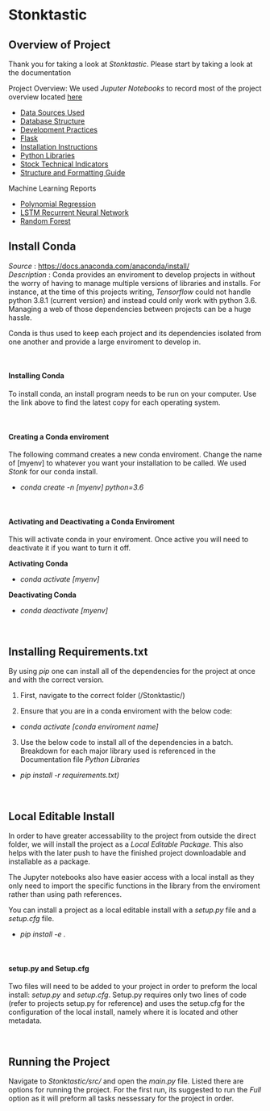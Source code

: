 # Stonktastic

## Overview of Project

Thank you for taking a look at *Stonktastic*. Please start by taking a look at the documentation

Project Overview: We used *Juputer Notebooks* to record most of the project overview located [here](https://github.com/aevear/Stonktastic/tree/main/notebooks)
- [Data Sources Used](https://github.com/aevear/Stonktastic/blob/main/notebooks/Documentation_Data_Source.ipynb)
- [Database Structure](https://github.com/aevear/Stonktastic/blob/main/notebooks/Documentation_Database_Structure.ipynb)
- [Development Practices](https://github.com/aevear/Stonktastic/blob/main/notebooks/Documentation_Development_Practices.ipynb)
- [Flask](https://github.com/aevear/Stonktastic/blob/main/notebooks/Documentation_Flask.ipynb)
- [Installation Instructions](https://github.com/aevear/Stonktastic/blob/main/notebooks/Documentation_Installation.ipynb)
- [Python Libraries](https://github.com/aevear/Stonktastic/blob/main/notebooks/Documentation_Python_Libraries_Used.ipynb)
- [Stock Technical Indicators](https://github.com/aevear/Stonktastic/blob/main/notebooks/Documentation_Stock_Technical_Indicators.ipynb)
- [Structure and Formatting Guide](https://github.com/aevear/Stonktastic/blob/main/notebooks/Documentation_Structural_and_Formatting_Guide.ipynb)

Machine Learning Reports
- [Polynomial Regression](https://github.com/aevear/Stonktastic/blob/main/notebooks/Documentation_Polynomial_Regression.ipynb)
- [LSTM Recurrent Neural Network](https://github.com/aevear/Stonktastic/blob/main/notebooks/Documentation_Memory.ipynb)
- [Random Forest](https://github.com/aevear/Stonktastic/blob/main/notebooks/Documentation_Random_Forest.ipynb)

## Install Conda
*Source* : https://docs.anaconda.com/anaconda/install/
<br>
*Description* :
Conda provides an enviroment to develop projects in without the worry of having to manage multiple versions of libraries and installs. For instance, at the time of this projects writing, *Tensorflow* could not handle python 3.8.1 (current version) and instead could only work with python 3.6. Managing a web of those dependencies between projects can be a huge hassle.

Conda is thus used to keep each project and its dependencies isolated from one another and provide a large enviroment to develop in.

<br>

#### Installing Conda
To install conda, an install program needs to be run on your computer. Use the link above to find the latest copy for each operating system.

<br>

#### Creating a Conda enviroment
The following command creates a new conda enviroment. Change the name of [myenv] to whatever you want your installation to be called. We used *Stonk* for our conda install.
- *conda create -n [myenv] python=3.6*

<br>

#### Activating and Deactivating a Conda Enviroment
This will activate conda in your enviroment. Once active you will need to deactivate it if you want to turn it off.

**Activating Conda**
- *conda activate [myenv]*

**Deactivating Conda**
- *conda deactivate [myenv]*

<br>

## Installing Requirements.txt
By using *pip* one can install all of the dependencies for the project at once and with the correct version.

1. First, navigate to the correct folder (/Stonktastic/)


2. Ensure that you are in a conda enviroment with the below code:
- *conda activate [conda enviroment name]*


3. Use the below code to install all of the dependencies in a batch. Breakdown for each major library used is referenced in the Documentation file *Python Libraries*
- *pip install -r requirements.txt)*

<br>

## Local Editable Install
In order to have greater accessability to the project from outside the direct folder, we will install the project as a *Local Editable Package*. This also helps with the later push to have the finished project downloadable and installable as a package.

The Jupyter notebooks also have easier access with a local install as they only need to import the specific functions in the library from the enviroment rather than using path references.

You can install a project as a local editable install with a *setup.py* file and a *setup.cfg* file.

- *pip install -e .*

<br>

#### setup.py and Setup.cfg
Two files will need to be added to your project in order to preform the local install: *setup.py* and *setup.cfg*. Setup.py requires only two lines of code (refer to projects setup.py for reference) and uses the setup.cfg for the configuration of the local install, namely where it is located and other metadata.

<br>

## Running the Project
Navigate to *Stonktastic/src/* and open the *main.py* file. Listed there are options for running the project. For the first run, its suggested to run the *Full* option as it will preform all tasks nessessary for the project in order.
